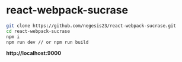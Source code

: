 # react-webpack-sucrase

```bash
git clone https://github.com/negesis23/react-webpack-sucrase.git
cd react-webpack-sucrase
npm i
npm run dev // or npm run build
```
**http://localhost:9000**
